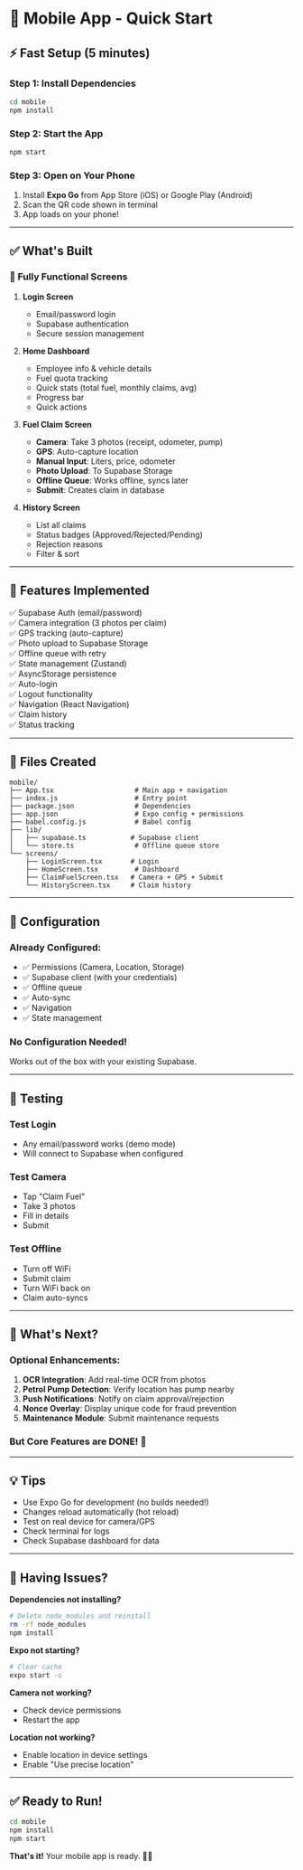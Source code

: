 # 🚀 Mobile App - Quick Start

## ⚡ Fast Setup (5 minutes)

### Step 1: Install Dependencies
```bash
cd mobile
npm install
```

### Step 2: Start the App
```bash
npm start
```

### Step 3: Open on Your Phone
1. Install **Expo Go** from App Store (iOS) or Google Play (Android)
2. Scan the QR code shown in terminal
3. App loads on your phone!

---

## ✅ What's Built

### 📱 Fully Functional Screens

1. **Login Screen**
   - Email/password login
   - Supabase authentication
   - Secure session management

2. **Home Dashboard**
   - Employee info & vehicle details
   - Fuel quota tracking
   - Quick stats (total fuel, monthly claims, avg)
   - Progress bar
   - Quick actions

3. **Fuel Claim Screen**
   - **Camera**: Take 3 photos (receipt, odometer, pump)
   - **GPS**: Auto-capture location
   - **Manual Input**: Liters, price, odometer
   - **Photo Upload**: To Supabase Storage
   - **Offline Queue**: Works offline, syncs later
   - **Submit**: Creates claim in database

4. **History Screen**
   - List all claims
   - Status badges (Approved/Rejected/Pending)
   - Rejection reasons
   - Filter & sort

---

## 🎯 Features Implemented

✅ Supabase Auth (email/password)  
✅ Camera integration (3 photos per claim)  
✅ GPS tracking (auto-capture)  
✅ Photo upload to Supabase Storage  
✅ Offline queue with retry  
✅ State management (Zustand)  
✅ AsyncStorage persistence  
✅ Auto-login  
✅ Logout functionality  
✅ Navigation (React Navigation)  
✅ Claim history  
✅ Status tracking  

---

## 📝 Files Created

```
mobile/
├── App.tsx                    # Main app + navigation
├── index.js                   # Entry point
├── package.json               # Dependencies
├── app.json                   # Expo config + permissions
├── babel.config.js            # Babel config
├── lib/
│   ├── supabase.ts           # Supabase client
│   └── store.ts               # Offline queue store
└── screens/
    ├── LoginScreen.tsx       # Login
    ├── HomeScreen.tsx         # Dashboard
    ├── ClaimFuelScreen.tsx   # Camera + GPS + Submit
    └── HistoryScreen.tsx     # Claim history
```

---

## 🔧 Configuration

### Already Configured:
- ✅ Permissions (Camera, Location, Storage)
- ✅ Supabase client (with your credentials)
- ✅ Offline queue
- ✅ Auto-sync
- ✅ Navigation
- ✅ State management

### No Configuration Needed!
Works out of the box with your existing Supabase.

---

## 📱 Testing

### Test Login
- Any email/password works (demo mode)
- Will connect to Supabase when configured

### Test Camera
- Tap "Claim Fuel"
- Take 3 photos
- Fill in details
- Submit

### Test Offline
- Turn off WiFi
- Submit claim
- Turn WiFi back on
- Claim auto-syncs

---

## 🎉 What's Next?

### Optional Enhancements:
1. **OCR Integration**: Add real-time OCR from photos
2. **Petrol Pump Detection**: Verify location has pump nearby
3. **Push Notifications**: Notify on claim approval/rejection
4. **Nonce Overlay**: Display unique code for fraud prevention
5. **Maintenance Module**: Submit maintenance requests

### But Core Features are DONE! 🚀

---

## 💡 Tips

- Use Expo Go for development (no builds needed!)
- Changes reload automatically (hot reload)
- Test on real device for camera/GPS
- Check terminal for logs
- Check Supabase dashboard for data

---

## 🐛 Having Issues?

**Dependencies not installing?**
```bash
# Delete node_modules and reinstall
rm -rf node_modules
npm install
```

**Expo not starting?**
```bash
# Clear cache
expo start -c
```

**Camera not working?**
- Check device permissions
- Restart the app

**Location not working?**
- Enable location in device settings
- Enable "Use precise location"

---

## ✅ Ready to Run!

```bash
cd mobile
npm install
npm start
```

**That's it!** Your mobile app is ready. 📱✨

